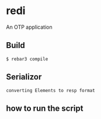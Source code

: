 redi
=====

An OTP application

Build
-----

    $ rebar3 compile

Serializor
---
    converting Elements to resp format

how to run the script
---


